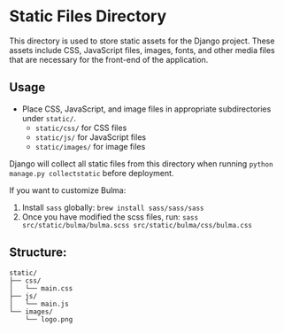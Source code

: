 # Static Files Directory

This directory is used to store static assets for the Django project. These assets include CSS, JavaScript files, images, fonts, and other media files that are necessary for the front-end of the application.

## Usage

- Place CSS, JavaScript, and image files in appropriate subdirectories under `static/`.
  - `static/css/` for CSS files
  - `static/js/` for JavaScript files
  - `static/images/` for image files

Django will collect all static files from this directory when running `python manage.py collectstatic` before deployment.

If you want to customize Bulma:
1. Install `sass` globally: `brew install sass/sass/sass`
2. Once you have modified the scss files, run: `sass src/static/bulma/bulma.scss src/static/bulma/css/bulma.css`

## Structure:

```
static/
├── css/
│   └── main.css
├── js/
│   └── main.js
└── images/
    └── logo.png
```
